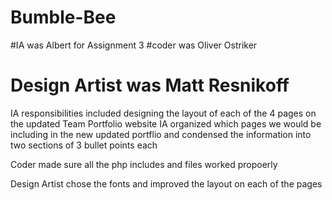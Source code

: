 # Bumble-Bee

#IA was Albert for Assignment 3
#coder was Oliver Ostriker
# Design Artist was Matt Resnikoff 

IA responsibilities included designing the layout of each of the 4 pages on the updated Team Portfolio website
IA organized which pages we would be including in the new updated portflio and condensed the information into two sections of 3 bullet points each 

Coder made sure all the php includes and files worked propoerly 

Design Artist chose the fonts and improved the layout on each of the pages 
